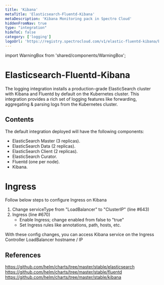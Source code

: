 ```yaml
---
title: 'Kibana'
metaTitle: 'Elasticsearch-Fluentd-Kibana'
metaDescription: 'Kibana Monitoring pack in Spectro Cloud'
hiddenFromNav: true
type: "integration"
hideToC: false
category: ['logging']
logoUrl: 'https://registry.spectrocloud.com/v1/elastic-fluentd-kibana/blobs/sha256:3b6d6486eb216d46164fc8b7cb784b0be6b851a85726f18bdf4450d5ed1386eb?type=image/png'
---
```


import WarningBox from 'shared/components/WarningBox';

# Elasticsearch-Fluentd-Kibana

The logging integration installs a production-grade ElasticSearch cluster with Kibana and Fluentd by default on the Kubernetes cluster. This integration provides a rich set of logging features like forwarding,  aggregating & parsing logs from the Kubernetes cluster.

## Contents

The default integration deployed will have the following components:

* ElasticSearch Master (3 replicas).
* ElasticSearch Data (2 replicas).
* ElasticSearch Client (2 replicas).
* ElasticSearch Curator.
* Fluentd (one per node).
* Kibana.

# Ingress

Follow below steps to configure Ingress on Kibana

1. Change serviceType from "LoadBalancer" to "ClusterIP" (line #643)
2. Ingress (line #670)
   * Enable Ingress; change enabled from false to "true"
   * Set Ingress rules like annotations, path, hosts, etc.

With these config changes, you can access Kibana service on the Ingress Controller LoadBalancer hostname / IP

## References

https://github.com/helm/charts/tree/master/stable/elasticsearch
https://github.com/helm/charts/tree/master/stable/fluentd
https://github.com/helm/charts/tree/master/stable/kibana
